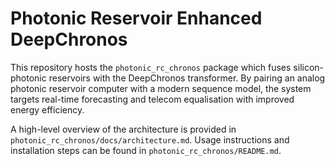 # Photonic Reservoir Enhanced DeepChronos

This repository hosts the `photonic_rc_chronos` package which fuses silicon-photonic reservoirs with the DeepChronos transformer. By pairing an analog photonic reservoir computer with a modern sequence model, the system targets real-time forecasting and telecom equalisation with improved energy efficiency.

A high-level overview of the architecture is provided in `photonic_rc_chronos/docs/architecture.md`. Usage instructions and installation steps can be found in `photonic_rc_chronos/README.md`.
